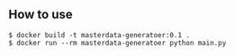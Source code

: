 ## How to use

```
$ docker build -t masterdata-generatoer:0.1 .
$ docker run --rm masterdata-generatoer python main.py
```